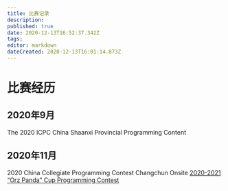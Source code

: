 ```yaml
---
title: 比赛记录
description: 
published: true
date: 2020-12-13T16:52:37.342Z
tags: 
editor: markdown
dateCreated: 2020-12-13T16:01:14.873Z
---
```


# 比赛经历
## 2020年9月
The 2020 ICPC China Shaanxi Provincial Programming Content
## 2020年11月
2020 China Collegiate Programming Contest Changchun Onsite
[2020-2021 “Orz Panda” Cup Programming Contest](/team/take-tour-time/contest-records/orz_panda2020)
